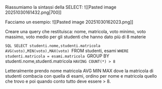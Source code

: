 Riassumiamo la sintassi della SELECT:
![[Pasted image 20251030161432.png|700]]


Facciamo un esempio:
![[Pasted image 20251030162023.png]]

Creare una query che restituisca: nome, matricola, voto minimo, voto massimo, voto medio per gli studenti che hanno dato più di 8 materie


`SQL SELECT studenti.nome,studenti.matricola AVG(voto),MIN(voto),MAX(voto)
`FROM studenti, esami
`WHERE studenti.matricola = esami.matricola
`GROUP BY studenti.nome,studenti.matricola
`HAVING COUNT(*) > 8`

Letteralmente prendo nome matricola AVG MIN MAX dove la matricola di studenti combacia con quella di esami, ordino per nome e matricola quello che trovo e poi quando conto tutto deve essere > 8.


